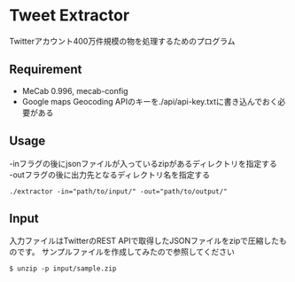 # Tweet Extractor
Twitterアカウント400万件規模の物を処理するためのプログラム

## Requirement
- MeCab 0.996, mecab-config
- Google maps Geocoding APIのキーを./api/api-key.txtに書き込んでおく必要がある

## Usage

-inフラグの後にjsonファイルが入っているzipがあるディレクトリを指定する  
-outフラグの後に出力先となるディレクトリ名を指定する  

```
./extractor -in="path/to/input/" -out="path/to/output/"
```

## Input

入力ファイルはTwitterのREST APIで取得したJSONファイルをzipで圧縮したものです。
サンプルファイルを作成してみたので参照してください

```
$ unzip -p input/sample.zip
```
